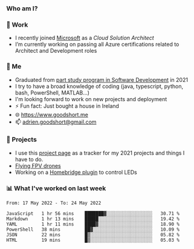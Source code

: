 ### Who am I?

<!--
**goodshort/goodshort** is a ✨ _special_ ✨ repository because its `README.md` (this file) appears on your GitHub profile.
-->
### 💼 Work
- I recently joined [Microsoft](https://www.microsoft.com/) as a _Cloud Solution Architect_
- I’m currently working on passing all Azure certifications related to Architect and Development roles

### 🌱 Me
- Graduated from [part study program in Software Development](https://www.goodshort.me/who-am-i/studies#higher-diploma-in-software-development) in 2021
- I try to have a broad knowledge of coding (java, typescript, python, bash, PowerShell, MATLAB...)
- I'm looking forward to work on new projects and deployment
- ⚡ Fun fact: Just bought a house in Ireland
- 🌐 https://www.goodshort.me
- 📫 adrien.goodshort@gmail.com

### 🚧 Projects

- I use this [project page](https://github.com/users/goodshort/projects/2) as a tracker for my 2021 projects and things I have to do.
- [Flying FPV drones](https://www.youtube.com/watch?v=PdOF5c4RF18&list=PLhU-As_kQhM6L6iwidza6sSdfxEybA7VZ)
- Working on a [Homebridge plugin](https://github.com/goodshort/homebridge-wled-preset) to control LEDs

### 📊 What I've worked on last week

<!--START_SECTION:waka-->

```text
From: 17 May 2022 - To: 24 May 2022

JavaScript   1 hr 56 mins    ███████▓░░░░░░░░░░░░░░░░░   30.71 %
Markdown     1 hr 13 mins    █████░░░░░░░░░░░░░░░░░░░░   19.42 %
YAML         1 hr 11 mins    ████▓░░░░░░░░░░░░░░░░░░░░   18.90 %
PowerShell   38 mins         ██▓░░░░░░░░░░░░░░░░░░░░░░   10.09 %
JSON         22 mins         █▒░░░░░░░░░░░░░░░░░░░░░░░   05.82 %
HTML         19 mins         █▒░░░░░░░░░░░░░░░░░░░░░░░   05.03 %
```

<!--END_SECTION:waka-->
